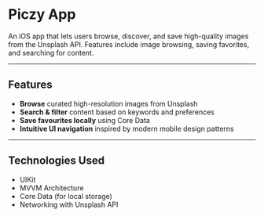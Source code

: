 # Piczy App
 
 An iOS app that lets users browse, discover, and save high-quality images from the Unsplash API. Features include image browsing, saving favorites, and searching for content.
 
 ---
 
 ## Features
 
 - **Browse** curated high-resolution images from Unsplash
 - **Search & filter** content based on keywords and preferences
 - **Save favourites locally** using Core Data
 - **Intuitive UI navigation** inspired by modern mobile design patterns
 
 ---
 
 ## Technologies Used
 
 - UIKit
 - MVVM Architecture
 - Core Data (for local storage)
 - Networking with Unsplash API